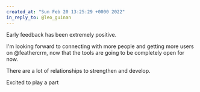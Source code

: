 ```yaml
---
created_at: "Sun Feb 20 13:25:29 +0000 2022"
in_reply_to: @leo_guinan
---
```


Early feedback has been extremely positive. 

I'm looking forward to connecting with more people and getting more users on @feathercrm, now that the tools are going to be completely open for now.

There are a lot of relationships to strengthen and develop.

Excited to play a part